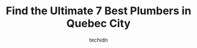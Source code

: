 ---
layout: ampstory
image: https://i0.wp.com/www.auto.or.id/wp-content/uploads/2023/06/sos-plomberie-0-quebec-city-1686323384.jpeg?resize=640,853
author: techidn
featured: false
description: Quebec City, Quebec, Canada is a haven for Plumbers enthusiasts, boasting an impressive array of 7 top-notch establishments. Whether youre a seasoned connoisseur or simply curious to explor
title: Find the Ultimate 7 Best Plumbers in Quebec City
cover:
   title: Find the Ultimate 7 Best Plumbers in Quebec City
   subtitle: AUTO.OR.ID
   background: https://www.auto.or.id/wp-content/uploads/2023/06/sos-plomberie-0-quebec-city-1686323384.jpeg

pages: 
 - layout: thirds
   top: <h1>#1 SOS Drainage</h1>
   bottom: "<p>I had my French drain redone, the repair of cracks and the re-waterproofing of the foundation for 4 facades. Excellent service from A to Z. The owner is easily reachable,</p>"
   background: https://www.auto.or.id/wp-content/uploads/2023/06/sos-plomberie-1-quebec-city-1686323386.jpeg
   backgroundblur: true
 - layout: thirds
   top: <h1>#2 Plomberie Débouche Expert 24/7</h1>
   bottom: "<p>3047 Rue Lechasseur, Québec, QC G1W 1L2, Canada</p>"
   background: https://www.auto.or.id/wp-content/uploads/2023/06/sos-plomberie-2-quebec-city-1686323387.jpeg
   cta:
      link: https://www.auto.or.id/find-the-ultimate-7-best-plumbers-in-quebec-city/
      text: Find the Ultimate 7 Best Plumbers in Quebec City
 - layout: thirds
   top: <h1>#3 Plomberie Solutions MJ Inc.</h1>
   bottom: "<p>A-581 Rue Marius-Fortier, Québec, QC G1C 0N4, Canada</p>"
   background: https://images.unsplash.com/photo-1474015977340-64a93f54a9f5?ixlib=rb-4.0.3&ixid=MnwxMjA3fDB8MHxwaG90by1wYWdlfHx8fGVufDB8fHx8&auto=format&fit=crop&w=640&h=853&q=80
   cta:
      link: https://www.auto.or.id/find-the-ultimate-7-best-plumbers-in-quebec-city/
      text: Find the Ultimate 7 Best Plumbers in Quebec City
 - layout: thirds
   top: <h1>#4 Québec Plombier</h1>
   bottom: "<p>8080 Rue de Burgos, Québec, QC G2C 0H4, Canada</p>"
   background: https://images.unsplash.com/photo-1493238792000-8113da705763?ixlib=rb-4.0.3&ixid=MnwxMjA3fDB8MHxwaG90by1wYWdlfHx8fGVufDB8fHx8&auto=format&fit=crop&w=640&h=853&q=80
   cta:
      link: https://www.auto.or.id/find-the-ultimate-7-best-plumbers-in-quebec-city/
      text: Find the Ultimate 7 Best Plumbers in Quebec City
 - layout: thirds
   top: <h1>#5 SOS Plomberie</h1>
   bottom: "<p>356 Rue Jackson Suite 101, Québec, QC G1N 4C5, Canada</p>"
   background: https://images.unsplash.com/photo-1618157176697-1bdb104f2896?ixlib=rb-4.0.3&ixid=MnwxMjA3fDB8MHxwaG90by1wYWdlfHx8fGVufDB8fHx8&auto=format&fit=crop&w=640&h=853&q=80
   cta:
      link: https://www.auto.or.id/find-the-ultimate-7-best-plumbers-in-quebec-city/
      text: Find the Ultimate 7 Best Plumbers in Quebec City
 - layout: thirds
   top: <h1>#6 Plomberie Jeff Gagné inc.</h1>
   bottom: "<p>2061 Rue Gérard Bergeron, Québec, QC G1P 2W4, Canada</p>"
   background: https://images.unsplash.com/photo-1515674447568-09bbb507b96c?ixlib=rb-4.0.3&ixid=MnwxMjA3fDB8MHxwaG90by1wYWdlfHx8fGVufDB8fHx8&auto=format&fit=crop&w=640&h=853&q=80
   cta:
      link: https://www.auto.or.id/find-the-ultimate-7-best-plumbers-in-quebec-city/
      text: Find the Ultimate 7 Best Plumbers in Quebec City
 - layout: thirds
   top: <h1>#7 Bildrain 2010 Inc.</h1>
   bottom: "<p>3000 Av. Watt #15B, Québec, QC G1X 3Y8, Canada</p>"
   background: https://images.unsplash.com/photo-1600978257452-c6c0bc8660d4?ixlib=rb-4.0.3&ixid=MnwxMjA3fDB8MHxwaG90by1wYWdlfHx8fGVufDB8fHx8&auto=format&fit=crop&w=640&h=853&q=80
   cta:
      link: https://www.auto.or.id/find-the-ultimate-7-best-plumbers-in-quebec-city/
      text: Find the Ultimate 7 Best Plumbers in Quebec City
 - layout: thirds
   middle: Continue reading...
   background: https://images.unsplash.com/photo-1604755948429-a463f1d43c45?ixlib=rb-4.0.3&ixid=MnwxMjA3fDB8MHxwaG90by1wYWdlfHx8fGVufDB8fHx8&auto=format&fit=crop&w=640&h=853&q=80
   cta:
      link: https://www.auto.or.id/find-the-ultimate-7-best-plumbers-in-quebec-city/
      text: Find the Ultimate 7 Best Plumbers in Quebec City

---